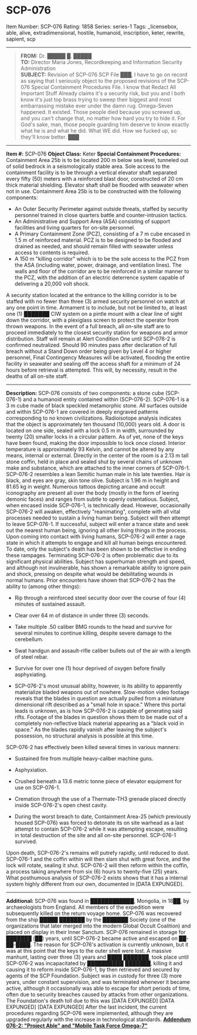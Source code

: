 # SCP-076
Item Number: SCP-076
Rating: 1858
Series: series-1
Tags: _licensebox, able, alive, extradimensional, hostile, humanoid, inscription, keter, rewrite, sapient, scp

---

> **FROM:** Dr. █████ █. █████  
>  **TO:** Director Maria Jones, Recordkeeping and Information Security Administration  
>  **SUBJECT:** Revision of SCP-076 SCP File
> ███,
> I have to go on record as saying that I seriously object to the proposed revisions of the SCP-076 Special Containment Procedures File. I know that Redact All Important Stuff Already claims it's a security risk, but you and I both know it's just top brass trying to sweep their biggest and most embarrassing mistake ever under the damn rug. Omega-Seven happened. It existed. Those people died because you screwed up, and you can't change that, no matter how hard you try to hide it.
> For God's sake, man, those people guarding him deserve to know exactly what he is and what he did. What WE did. How we fucked up, so they'll know better.
> ███
* * *
**Item #:** SCP-076
**Object Class:** Keter
**Special Containment Procedures:** Containment Area 25b is to be located 200 m below sea level, tunneled out of solid bedrock in a seismologically stable area. Sole access to the containment facility is to be through a vertical elevator shaft separated every fifty (50) meters with a reinforced blast door, constructed of 20 cm thick material shielding. Elevator shaft shall be flooded with seawater when not in use.
Containment Area 25b is to be constructed with the following components:
  * An Outer Security Perimeter against outside threats, staffed by security personnel trained in close quarters battle and counter-intrusion tactics.
  * An Administrative and Support Area (ASA) consisting of support facilities and living quarters for on-site personnel.
  * A Primary Containment Zone (PCZ), consisting of a 7 m cube encased in 1.5 m of reinforced material. PCZ is to be designed to be flooded and drained as needed, and should remain filled with seawater unless access to contents is required.
  * A 150 m "killing corridor" which is to be the sole access to the PCZ from the ASA (including water, power, drainage, and ventilation lines). The walls and floor of the corridor are to be reinforced in a similar manner to the PCZ, with the addition of an electric deterrence system capable of delivering a 20,000 volt shock.

A security station located at the entrance to the killing corridor is to be staffed with no fewer than three (3) armed security personnel on watch at any one point in time. Armament is to include, but not be limited to, at least one (1) ███████ CIW system on a pintle mount with a clear line of sight down the corridor, with a plexiglass screen to protect the operator from thrown weapons.
In the event of a full breach, all on-site staff are to proceed immediately to the closest security station for weapons and armor distribution. Staff will remain at Alert Condition One until SCP-076-2 is confirmed neutralized. Should 90 minutes pass after declaration of full breach without a Stand Down order being given by Level 4 or higher personnel, Final Contingency Measures will be activated, flooding the entire facility in seawater and sealing off the access shaft for a minimum of 24 hours before retrieval is attempted. This will, by necessity, result in the deaths of all on-site staff.
* * *
**Description:** SCP-076 consists of two components: a stone cube (SCP-076-1) and a humanoid entity contained within (SCP-076-2).
SCP-076-1 is a 3 m cube made of black speckled metamorphic stone. All surfaces outside and within SCP-076-1 are covered in deeply engraved patterns corresponding to no known civilizations. Radioisotope analysis indicates that the object is approximately ten thousand (10,000) years old. A door is located on one side, sealed with a lock 0.5 m in width, surrounded by twenty (20) smaller locks in a circular pattern. As of yet, none of the keys have been found, making the door impossible to lock once closed.
Interior temperature is approximately 93 Kelvin, and cannot be altered by any means, internal or external. Directly in the center of the room is a 2.13 m tall stone coffin, held in place and sealed shut by several chains of unknown make and substance, which are attached to the inner corners of SCP-076-1.
SCP-076-2 resembles a lean Semitic human male in his late twenties. Hair is black, and eyes are gray, skin tone olive. Subject is 1.96 m in height and 81.65 kg in weight. Numerous tattoos depicting arcane and occult iconography are present all over the body (mostly in the form of leering demonic faces) and ranges from subtle to openly ostentatious. Subject, when encased inside SCP-076-1, is technically dead.
However, occasionally SCP-076-2 will awaken, effectively "reanimating", complete with all vital processes needed to sustain a living human being. Subject will then attempt to leave SCP-076-1. If successful, subject will enter a trance state and seek out the nearest human being, ignoring all other living things in the process. Upon coming into contact with living humans, SCP-076-2 will enter a rage state in which it attempts to engage and kill all human beings encountered. To date, only the subject's death has been shown to be effective in ending these rampages.
Terminating SCP-076-2 is often problematic due to its significant physical abilities. Subject has superhuman strength and speed, and although not invulnerable, has shown a remarkable ability to ignore pain and shock, pressing on despite what would be debilitating wounds in normal humans. Prior encounters have shown that SCP-076-2 has the ability to (among other things):
  * Rip through a reinforced steel security door over the course of four (4) minutes of sustained assault.

  * Clear over 64 m of distance in under three (3) seconds.

  * Take multiple .50 caliber BMG rounds to the head and survive for several minutes to continue killing, despite severe damage to the cerebellum.

  * Swat handgun and assault-rifle caliber bullets out of the air with a length of steel rebar.

  * Survive for over one (1) hour deprived of oxygen before finally asphyxiating.

  * SCP-076-2's most unusual ability, however, is its ability to apparently materialize bladed weapons out of nowhere. Slow-motion video footage reveals that the blades in question are actually pulled from a miniature dimensional rift described as a "small hole in space." Where this portal leads is unknown, as is how SCP-076-2 is capable of generating said rifts. Footage of the blades in question shows them to be made out of a completely non-reflective black material appearing as a "black void in space." As the blades rapidly vanish after leaving the subject's possession, no structural analysis is possible at this time.

SCP-076-2 has effectively been killed several times in various manners:
  * Sustained fire from multiple heavy-caliber machine guns.

  * Asphyxiation.

  * Crushed beneath a 13.6 metric tonne piece of elevator equipment for use on SCP-076-1.

  * Cremation through the use of a Thermate-TH3 grenade placed directly inside SCP-076-2's open chest cavity.

  * During the worst breach to date, Containment Area-25 (which previously housed SCP-076) was forced to detonate its on site warhead as a last attempt to contain SCP-076-2 while it was attempting escape, resulting in total destruction of the site and all on-site personnel. SCP-076-1 survived.

Upon death, SCP-076-2's remains will putrefy rapidly, until reduced to dust. SCP-076-1 and the coffin within will then slam shut with great force, and the lock will rotate, sealing it shut. SCP-076-2 will then reform within the coffin, a process taking anywhere from six (6) hours to twenty-five (25) years.
What posthumous analysis of SCP-076-2 exists shows that it has a internal system highly different from our own, documented in [DATA EXPUNGED].
* * *
**Additional:** SCP-076 was found in ████████████, Mongolia, in 18██, by archaeologists from England. All members of the expedition were subsequently killed on the return voyage home. SCP-076 was recovered from the ship █████ ███████ by the ███████ Society (one of the organizations that later merged into the modern Global Occult Coalition) and placed on display in their Inner Sanctum.
SCP-076 remained in storage for ███████ (██) years, until SCP-076-2 became active and escaped on ██-██-████. The reason for SCP-076's activation is currently unknown, but it was at this point that the keys to the outer shell were lost. A massive manhunt, lasting over three (3) years and ████ ███████, took place until SCP-076-2 was incapacitated by ██████████ ███████, killing it and causing it to reform inside SCP-076-1, by then retrieved and secured by agents of the SCP Foundation.
Subject was in custody for three (3) more years, under constant supervision, and was terminated whenever it became active, although it occasionally was able to escape for short periods of time, often due to security breaches caused by attacks from other organizations. The Foundation's death toll due to this was [DATA EXPUNGED]
[DATA EXPUNGED]
[DATA EXPUNGED]
After the last incident, the current procedures regarding SCP-076 were implemented, although they are upgraded regularly with the increase in technological standards.
**[Addendum 076-2: "Project Able" and "Mobile Task Force Omega-7"](/scp-076-2-splash)**